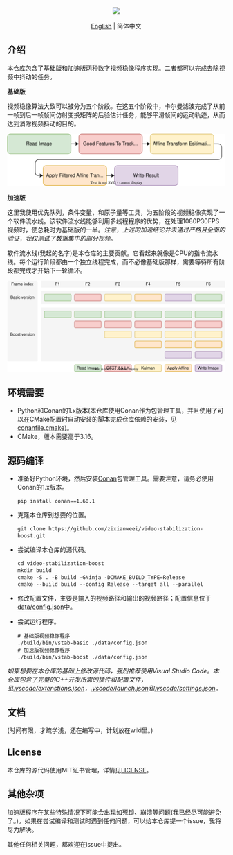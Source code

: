 <div align=center>
  <a href="https://git.io/typing-svg">
    <img src="https://readme-typing-svg.demolab.com?font=Fira+Code&weight=600&size=24&duration=1000&pause=10000&center=true&vCenter=true&height=40&lines=video-stabilization-boost"/>
  </a>
</div>

<p align="center">
<a href="README.md">English</a> | 简体中文
</p>

## 介绍

本仓库包含了基础版和加速版两种数字视频稳像程序实现。二者都可以完成去除视频中抖动的任务。

**基础版**

视频稳像算法大致可以被分为五个阶段。在这五个阶段中，卡尔曼滤波完成了从前一帧到后一帧帧间仿射变换矩阵的后验估计任务，能够平滑帧间的运动轨迹，从而达到消除视频抖动的目的。

<div align=center>
  <img src="doc/basic-process-pipeline.svg">
</div>

**加速版**

这里我使用优先队列，条件变量，和原子量等工具，为五阶段的视频稳像实现了一个软件流水线。该软件流水线能够利用多线程程序的优势，在处理1080P30FPS视频时，使总耗时为基础版的一半。*注意，上述的加速结论并未通过严格且全面的验证，我仅测试了数据集中的部分视频。*

软件流水线(我起的名字)是本仓库的主要贡献。它看起来就像是CPU的指令流水线。每个运行阶段都由一个独立线程完成，而不必像基础版那样，需要等待所有阶段都完成才开始下一轮循环。

<div align=center>
  <img src="doc/basic-boost-compare.svg">
</div>

## 环境需要

+ Python和Conan的1.x版本(本仓库使用Conan作为包管理工具，并且使用了可以在CMake配置时自动安装的脚本完成仓库依赖的安装，见[conanfile.cmake](conanfile.cmake))。
+ CMake，版本需要高于3.16。

## 源码编译

+ 准备好Python环境，然后安装[Conan](https://conan.io/)包管理工具。需要注意，请务必使用Conan的1.x版本。
  
  ```shell
  pip install conan==1.60.1
  ```

+ 克隆本仓库到想要的位置。

  ```shell
  git clone https://github.com/zixianweei/video-stabilization-boost.git
  ```

+ 尝试编译本仓库的源代码。

  ```shell
  cd video-stabilization-boost
  mkdir build
  cmake -S . -B build -GNinja -DCMAKE_BUILD_TYPE=Release
  cmake --build build --config Release --target all --parallel
  ```

+ 修改配置文件，主要是输入的视频路径和输出的视频路径；配置信息位于[data/config.json](data/config.json)中。

+ 尝试运行程序。

  ```shell
  # 基础版视频稳像程序
  ./build/bin/vstab-basic ./data/config.json
  # 加速版视频稳像程序
  ./build/bin/vstab-boost ./data/config.json
  ```

*如果想要在本仓库的基础上修改源代码，强烈推荐使用Visual Studio Code。本仓库包含了完整的C++开发所需的插件和配置文件，见[.vscode/extenstions.json](.vscode/extenstions.json)，[.vscode/launch.json](.vscode/launch.json)和[.vscode/settings.json](.vscode/settings.json)。*
## 文档

(时间有限，才疏学浅，还在编写中，计划放在wiki里。)

## License

本仓库的源代码使用MIT证书管理，详情见[LICENSE](LICENSE)。

## 其他杂项

加速版程序在某些特殊情况下可能会出现如死锁、崩溃等问题(我已经尽可能避免了。)。如果在尝试编译和测试时遇到任何问题，可以给本仓库提一个issue，我将尽力解决。

其他任何相关问题，都欢迎在issue中提出。
